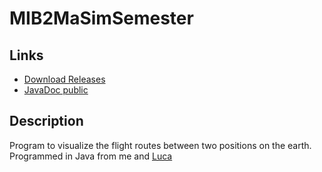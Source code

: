 # MIB2MaSimSemester
## Links
- [Download Releases](https://github.com/janwdev/MIB2MaSimSe/releases)
- [JavaDoc public](https://janwdev.github.io/MIB2MaSimSe/docs/)

## Description
Program to visualize the flight routes between two positions on the earth.
Programmed in Java from me and [Luca](https://github.com/TutiEgg)